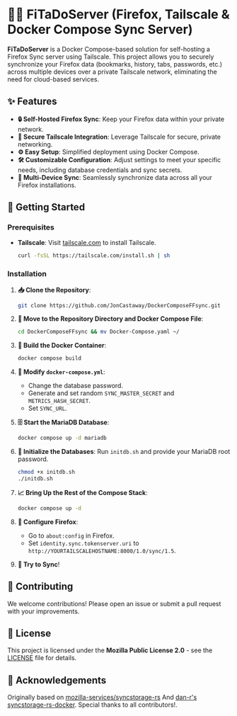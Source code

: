 # 🦊🚀 FiTaDoServer (Firefox, Tailscale & Docker Compose Sync Server)

**FiTaDoServer** is a Docker Compose-based solution for self-hosting a Firefox Sync server using Tailscale. This project allows you to securely synchronize your Firefox data (bookmarks, history, tabs, passwords, etc.) across multiple devices over a private Tailscale network, eliminating the need for cloud-based services.

## ✨ Features

- **🔒 Self-Hosted Firefox Sync**: Keep your Firefox data within your private network.
- **🔐 Secure Tailscale Integration**: Leverage Tailscale for secure, private networking.
- **⚙️ Easy Setup**: Simplified deployment using Docker Compose.
- **🛠 Customizable Configuration**: Adjust settings to meet your specific needs, including database credentials and sync secrets.
- **📱 Multi-Device Sync**: Seamlessly synchronize data across all your Firefox installations.

## 🚀 Getting Started

### Prerequisites

- **Tailscale**: Visit [tailscale.com](https://tailscale.com/download) to install Tailscale.

    ```sh
    curl -fsSL https://tailscale.com/install.sh | sh
    ```

### Installation

1. **📥 Clone the Repository**:
    ```sh
    git clone https://github.com/JonCastaway/DockerComposeFFsync.git
    ```

2. **📂 Move to the Repository Directory and Docker Compose File**:
    ```sh
    cd DockerComposeFFsync && mv Docker-Compose.yaml ~/
    ```

3. **🔧 Build the Docker Container**:
    ```sh
    docker compose build
    ```

4. **📝 Modify `docker-compose.yml`**:
    - Change the database password.
    - Generate and set random `SYNC_MASTER_SECRET` and `METRICS_HASH_SECRET`.
    - Set `SYNC_URL`.

5. **🗄 Start the MariaDB Database**:
    ```sh
    docker compose up -d mariadb
    ```

6. **🔧 Initialize the Databases**: Run `initdb.sh` and provide your MariaDB root password.
    ```sh
    chmod +x initdb.sh
    ./initdb.sh
    ```

7. **📈 Bring Up the Rest of the Compose Stack**:
    ```sh
    docker compose up -d
    ```

8. **🦊 Configure Firefox**:
    - Go to `about:config` in Firefox.
    - Set `identity.sync.tokenserver.uri` to `http://YOURTAILSCALEHOSTNAME:8000/1.0/sync/1.5`.

9. **🚀 Try to Sync**!

## 🤝 Contributing

We welcome contributions! Please open an issue or submit a pull request with your improvements.

## 📜 License

This project is licensed under the **Mozilla Public License 2.0** - see the [LICENSE](LICENSE) file for details.

## 📝 Acknowledgements

Originally based on [mozilla-services/syncstorage-rs](https://github.com/mozilla-services/syncstorage-rs)
And [dan-r's syncstorage-rs-docker](https://github.com/dan-r/syncstorage-rs-docker). Special thanks to all contributors!.
